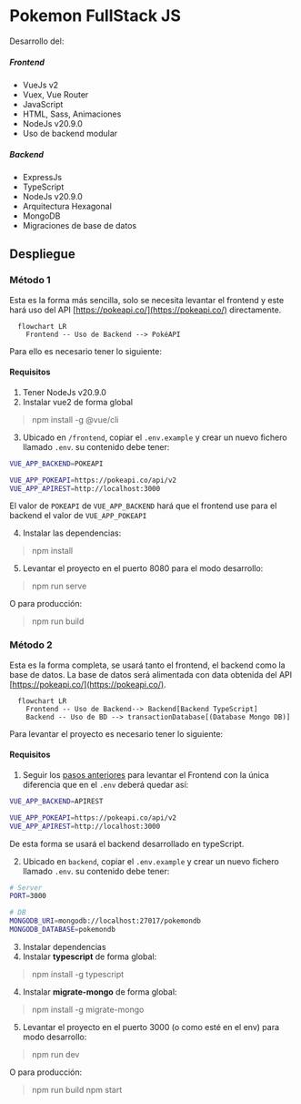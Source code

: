 # Pokemon FullStack JS

Desarrollo del:

##### Frontend

- VueJs v2
- Vuex, Vue Router
- JavaScript
- HTML, Sass, Animaciones
- NodeJs v20.9.0
- Uso de backend modular

##### Backend

- ExpressJs
- TypeScript
- NodeJs v20.9.0
- Arquitectura Hexagonal
- MongoDB
- Migraciones de base de datos

## Despliegue

### Método 1

Esta es la forma más sencilla, solo se necesita levantar el frontend y este hará uso del API [https://pokeapi.co/](https://pokeapi.co/) directamente.

```mermaid
  flowchart LR
    Frontend -- Uso de Backend --> PokéAPI
```

Para ello es necesario tener lo siguiente:

#### Requisitos

1. Tener NodeJs v20.9.0
2. Instalar vue2 de forma global

> npm install -g @vue/cli

3. Ubicado en `/frontend`, copiar el `.env.example` y crear un nuevo fichero llamado `.env`. su contenido debe tener:

```bash
VUE_APP_BACKEND=POKEAPI

VUE_APP_POKEAPI=https://pokeapi.co/api/v2
VUE_APP_APIREST=http://localhost:3000
```

El valor de `POKEAPI` de `VUE_APP_BACKEND` hará que el frontend use para el backend el valor de `VUE_APP_POKEAPI`

4. Instalar las dependencias:

> npm install

5. Levantar el proyecto en el puerto 8080 para el modo desarrollo:

> npm run serve

O para producción:

> npm run build

### Método 2

Esta es la forma completa, se usará tanto el frontend, el backend como la base de datos. La base de datos será alimentada con data obtenida del API [https://pokeapi.co/](https://pokeapi.co/).

```mermaid
  flowchart LR
    Frontend -- Uso de Backend--> Backend[Backend TypeScript]
    Backend -- Uso de BD --> transactionDatabase[(Database Mongo DB)]
```

Para levantar el proyecto es necesario tener lo siguiente:

#### Requisitos

1. Seguir los [pasos anteriores](#requisitos) para levantar el Frontend con la única diferencia que en el `.env` deberá quedar así:

```bash
VUE_APP_BACKEND=APIREST

VUE_APP_POKEAPI=https://pokeapi.co/api/v2
VUE_APP_APIREST=http://localhost:3000
```

De esta forma se usará el backend desarrollado en typeScript.

2. Ubicado en `backend`, copiar el `.env.example` y crear un nuevo fichero llamado `.env`. su contenido debe tener:

```bash
# Server
PORT=3000

# DB
MONGODB_URI=mongodb://localhost:27017/pokemondb
MONGODB_DATABASE=pokemondb
```

3. Instalar dependencias
4. Instalar **typescript** de forma global:

> npm install -g typescript

4. Instalar **migrate-mongo** de forma global:

> npm install -g migrate-mongo

5. Levantar el proyecto en el puerto 3000 (o como esté en el env) para modo desarrollo:

> npm run dev

O para producción:

> npm run build
> npm start
